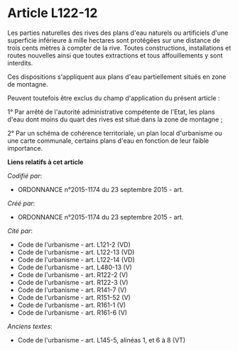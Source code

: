 # Article L122-12

Les parties naturelles des rives des plans d'eau naturels ou artificiels d'une superficie inférieure à mille hectares sont
protégées sur une distance de trois cents mètres à compter de la rive. Toutes constructions, installations et routes
nouvelles ainsi que toutes extractions et tous affouillements y sont interdits.

Ces dispositions s'appliquent aux plans d'eau partiellement situés en zone de montagne.

Peuvent toutefois être exclus du champ d'application du présent article :

1° Par arrêté de l'autorité administrative compétente de l'Etat, les plans d'eau dont moins du quart des rives est situé dans
la zone de montagne ;

2° Par un schéma de cohérence territoriale, un plan local d'urbanisme ou une carte communale, certains plans d'eau en
fonction de leur faible importance.

**Liens relatifs à cet article**

_Codifié par_:

  - ORDONNANCE n°2015-1174 du 23 septembre 2015 - art.

_Créé par_:

  - ORDONNANCE n°2015-1174 du 23 septembre 2015 - art.

_Cité par_:

  - Code de l'urbanisme - art. L121-2 (VD)
  - Code de l'urbanisme - art. L122-13 (VD)
  - Code de l'urbanisme - art. L122-14 (VD)
  - Code de l'urbanisme - art. L480-13 (V)
  - Code de l'urbanisme - art. R122-2 (V)
  - Code de l'urbanisme - art. R122-3 (V)
  - Code de l'urbanisme - art. R141-7 (V)
  - Code de l'urbanisme - art. R151-52 (V)
  - Code de l'urbanisme - art. R161-1 (V)
  - Code de l'urbanisme - art. R161-6 (V)

_Anciens textes_:

  - Code de l'urbanisme - art. L145-5, alinéas 1, et 6 à 8 (VT)
